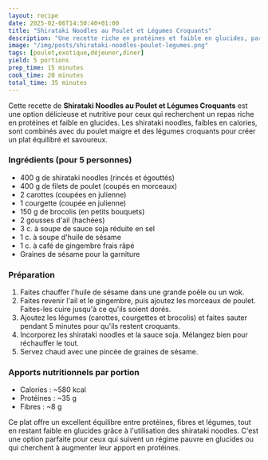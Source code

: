 ```yaml
---
layout: recipe
date: 2025-02-06T14:50:40+01:00
title: "Shirataki Noodles au Poulet et Légumes Croquants"
description: "Une recette riche en protéines et faible en glucides, parfaite pour un repas équilibré et savoureux."
image: "/img/posts/shirataki-noodles-poulet-legumes.png"
tags: [poulet,exotique,déjeuner,diner]
yield: 5 portions
prep_time: 15 minutes
cook_time: 20 minutes
total_time: 35 minutes
---
```


Cette recette de **Shirataki Noodles au Poulet et Légumes Croquants** est une option délicieuse et nutritive pour ceux qui recherchent un repas riche en protéines et faible en glucides. Les shirataki noodles, faibles en calories, sont combinés avec du poulet maigre et des légumes croquants pour créer un plat équilibré et savoureux.

### Ingrédients (pour 5 personnes)

- 400 g de shirataki noodles (rincés et égouttés)
- 400 g de filets de poulet (coupés en morceaux)
- 2 carottes (coupées en julienne)
- 1 courgette (coupée en julienne)
- 150 g de brocolis (en petits bouquets)
- 2 gousses d'ail (hachées)
- 3 c. à soupe de sauce soja réduite en sel
- 1 c. à soupe d'huile de sésame
- 1 c. à café de gingembre frais râpé
- Graines de sésame pour la garniture

### Préparation

1. Faites chauffer l'huile de sésame dans une grande poêle ou un wok.
2. Faites revenir l'ail et le gingembre, puis ajoutez les morceaux de poulet. Faites-les cuire jusqu'à ce qu'ils soient dorés.
3. Ajoutez les légumes (carottes, courgettes et brocolis) et faites sauter pendant 5 minutes pour qu'ils restent croquants.
4. Incorporez les shirataki noodles et la sauce soja. Mélangez bien pour réchauffer le tout.
5. Servez chaud avec une pincée de graines de sésame.

### Apports nutritionnels par portion

- Calories : ~580 kcal
- Protéines : ~35 g
- Fibres : ~8 g

Ce plat offre un excellent équilibre entre protéines, fibres et légumes, tout en restant faible en glucides grâce à l'utilisation des shirataki noodles. C'est une option parfaite pour ceux qui suivent un régime pauvre en glucides ou qui cherchent à augmenter leur apport en protéines.